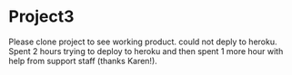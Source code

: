 # Project3

Please clone project to see working product. could not deply to heroku.  Spent 2 hours trying to deploy to heroku and then spent 1 more hour with help from support staff (thanks Karen!).
